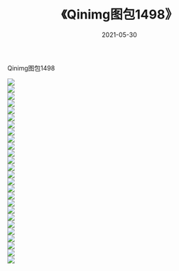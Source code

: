 ﻿---
layout: post
title:  《Qinimg图包1498》
date:   2021-05-30
img: http://imgx.orgx.ga/Qinimg图包/Qinimg图包1498/000.jpg
categories: [美女, 清纯, 唯美]
---

Qinimg图包1498

 ![](http://imgx.orgx.ga/Qinimg图包/Qinimg图包1498/001.jpg) <br>![](http://imgx.orgx.ga/Qinimg图包/Qinimg图包1498/002.jpg) <br>![](http://imgx.orgx.ga/Qinimg图包/Qinimg图包1498/003.jpg) <br>![](http://imgx.orgx.ga/Qinimg图包/Qinimg图包1498/004.jpg) <br>![](http://imgx.orgx.ga/Qinimg图包/Qinimg图包1498/005.jpg) <br>![](http://imgx.orgx.ga/Qinimg图包/Qinimg图包1498/006.jpg) <br>![](http://imgx.orgx.ga/Qinimg图包/Qinimg图包1498/007.jpg) <br>![](http://imgx.orgx.ga/Qinimg图包/Qinimg图包1498/008.jpg) <br>![](http://imgx.orgx.ga/Qinimg图包/Qinimg图包1498/009.jpg) <br>![](http://imgx.orgx.ga/Qinimg图包/Qinimg图包1498/010.jpg) <br>![](http://imgx.orgx.ga/Qinimg图包/Qinimg图包1498/011.jpg) <br>![](http://imgx.orgx.ga/Qinimg图包/Qinimg图包1498/012.jpg) <br>![](http://imgx.orgx.ga/Qinimg图包/Qinimg图包1498/013.jpg) <br>![](http://imgx.orgx.ga/Qinimg图包/Qinimg图包1498/014.jpg) <br>![](http://imgx.orgx.ga/Qinimg图包/Qinimg图包1498/015.jpg) <br>![](http://imgx.orgx.ga/Qinimg图包/Qinimg图包1498/016.jpg) <br>![](http://imgx.orgx.ga/Qinimg图包/Qinimg图包1498/017.jpg) <br>![](http://imgx.orgx.ga/Qinimg图包/Qinimg图包1498/018.jpg) <br>![](http://imgx.orgx.ga/Qinimg图包/Qinimg图包1498/019.jpg) <br>![](http://imgx.orgx.ga/Qinimg图包/Qinimg图包1498/020.jpg) <br>![](http://imgx.orgx.ga/Qinimg图包/Qinimg图包1498/021.jpg) <br>![](http://imgx.orgx.ga/Qinimg图包/Qinimg图包1498/022.jpg) <br>![](http://imgx.orgx.ga/Qinimg图包/Qinimg图包1498/023.jpg) <br>![](http://imgx.orgx.ga/Qinimg图包/Qinimg图包1498/024.jpg) <br>![](http://imgx.orgx.ga/Qinimg图包/Qinimg图包1498/025.jpg) <br>![](http://imgx.orgx.ga/Qinimg图包/Qinimg图包1498/026.jpg) <br>
